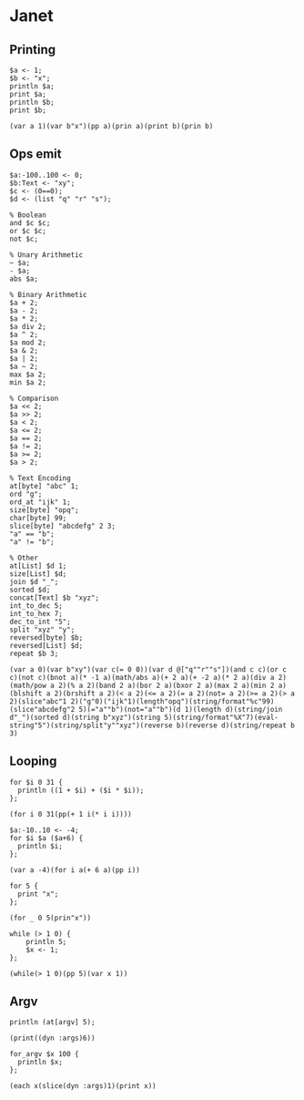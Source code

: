 # Janet

## Printing

```polygolf
$a <- 1;
$b <- "x";
println $a;
print $a;
println $b;
print $b;
```

```janet nogolf
(var a 1)(var b"x")(pp a)(prin a)(print b)(prin b)
```

## Ops emit

```polygolf
$a:-100..100 <- 0;
$b:Text <- "xy";
$c <- (0==0);
$d <- (list "q" "r" "s");

% Boolean
and $c $c;
or $c $c;
not $c;

% Unary Arithmetic
~ $a;
- $a;
abs $a;

% Binary Arithmetic
$a + 2;
$a - 2;
$a * 2;
$a div 2;
$a ^ 2;
$a mod 2;
$a & 2;
$a | 2;
$a ~ 2;
max $a 2;
min $a 2;

% Comparison
$a << 2;
$a >> 2;
$a < 2;
$a <= 2;
$a == 2;
$a != 2;
$a >= 2;
$a > 2;

% Text Encoding
at[byte] "abc" 1;
ord "g";
ord_at "ijk" 1;
size[byte] "opq";
char[byte] 99;
slice[byte] "abcdefg" 2 3;
"a" == "b";
"a" != "b";

% Other
at[List] $d 1;
size[List] $d;
join $d "_";
sorted $d;
concat[Text] $b "xyz";
int_to_dec 5;
int_to_hex 7;
dec_to_int "5";
split "xyz" "y";
reversed[byte] $b;
reversed[List] $d;
repeat $b 3;
```

```janet nogolf
(var a 0)(var b"xy")(var c(= 0 0))(var d @["q""r""s"])(and c c)(or c c)(not c)(bnot a)(* -1 a)(math/abs a)(+ 2 a)(+ -2 a)(* 2 a)(div a 2)(math/pow a 2)(% a 2)(band 2 a)(bor 2 a)(bxor 2 a)(max 2 a)(min 2 a)(blshift a 2)(brshift a 2)(< a 2)(<= a 2)(= a 2)(not= a 2)(>= a 2)(> a 2)(slice"abc"1 2)("g"0)("ijk"1)(length"opq")(string/format"%c"99)(slice"abcdefg"2 5)(="a""b")(not="a""b")(d 1)(length d)(string/join d"_")(sorted d)(string b"xyz")(string 5)(string/format"%X"7)(eval-string"5")(string/split"y""xyz")(reverse b)(reverse d)(string/repeat b 3)
```

## Looping

```polygolf
for $i 0 31 {
  println ((1 + $i) + ($i * $i));
};
```

```janet nogolf
(for i 0 31(pp(+ 1 i(* i i))))
```

```polygolf
$a:-10..10 <- -4;
for $i $a ($a+6) {
  println $i;
};
```

```janet nogolf
(var a -4)(for i a(+ 6 a)(pp i))
```

```polygolf
for 5 {
  print "x";
};
```

```janet nogolf
(for _ 0 5(prin"x"))
```

```polygolf
while (> 1 0) {
    println 5;
    $x <- 1;
};
```

```janet nogolf
(while(> 1 0)(pp 5)(var x 1))
```

## Argv

```polygolf
println (at[argv] 5);
```

```janet nogolf
(print((dyn :args)6))
```

```polygolf
for_argv $x 100 {
  println $x;
};
```

```janet nogolf
(each x(slice(dyn :args)1)(print x))
```
